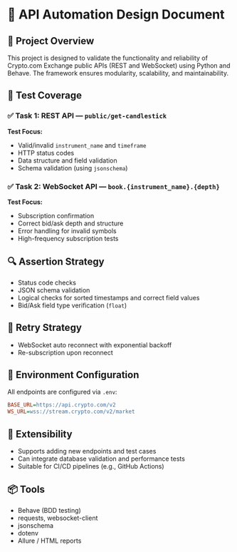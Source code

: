 # 🧠 API Automation Design Document

## 🔖 Project Overview

This project is designed to validate the functionality and reliability of Crypto.com Exchange public APIs (REST and WebSocket) using Python and Behave. The framework ensures modularity, scalability, and maintainability.

## 🧪 Test Coverage

### ✅ Task 1: REST API — `public/get-candlestick`

**Test Focus:**
- Valid/invalid `instrument_name` and `timeframe`
- HTTP status codes
- Data structure and field validation
- Schema validation (using `jsonschema`)

### ✅ Task 2: WebSocket API — `book.{instrument_name}.{depth}`

**Test Focus:**
- Subscription confirmation
- Correct bid/ask depth and structure
- Error handling for invalid symbols
- High-frequency subscription tests

## 🔍 Assertion Strategy

- Status code checks
- JSON schema validation
- Logical checks for sorted timestamps and correct field values
- Bid/Ask field type verification (`float`)

## 🔁 Retry Strategy

- WebSocket auto reconnect with exponential backoff
- Re-subscription upon reconnect

## 🔐 Environment Configuration

All endpoints are configured via `.env`:

```ini
BASE_URL=https://api.crypto.com/v2
WS_URL=wss://stream.crypto.com/v2/market
```

## 🧱 Extensibility

- Supports adding new endpoints and test cases
- Can integrate database validation and performance tests
- Suitable for CI/CD pipelines (e.g., GitHub Actions)

## 📦 Tools

- Behave (BDD testing)
- requests, websocket-client
- jsonschema
- dotenv
- Allure / HTML reports
